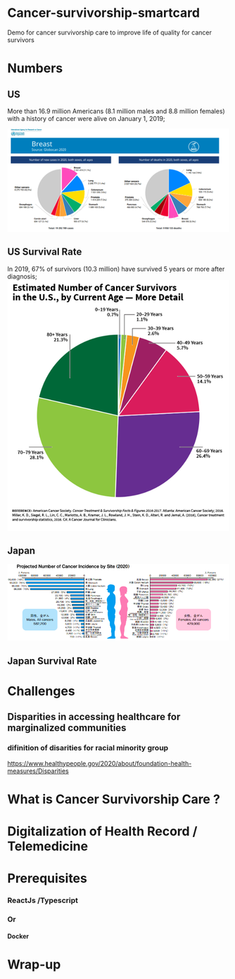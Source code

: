 # Cancer-survivorship-smartcard
Demo for cancer survivorship care to improve life of quality for cancer survivors 

# Numbers 

## US
More than 16.9 million Americans (8.1 million males and 8.8 million females) with a history of cancer were alive on January 1, 2019;

![Test Image 1](cancer.png)

## US Survival Rate
In 2019, 67% of survivors (10.3 million) have survived 5 years or more after diagnosis;
![Test Image 1](OCS_2019Graphs-SurvivorsByAge-Details_0.png)

## Japan


![Test Image 1](cancer_jp.png)

## Japan Survival Rate

# Challenges

## Disparities in accessing healthcare for marginalized communities

### difinition of disarities for racial minority group 
https://www.healthypeople.gov/2020/about/foundation-health-measures/Disparities

# What is Cancer Survivorship Care ?


# Digitalization of Health Record / Telemedicine 


# Prerequisites
### ReactJs /Typescript
### Or 
#### Docker 

# Wrap-up
